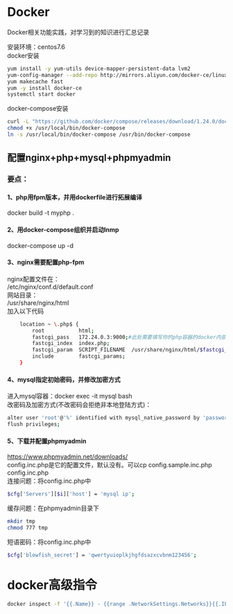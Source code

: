 # Docker
Docker相关功能实践，对学习到的知识进行汇总记录

安装环境：centos7.6  
docker安装
```bash
yum install -y yum-utils device-mapper-persistent-data lvm2
yum-config-manager --add-repo http://mirrors.aliyun.com/docker-ce/linux/centos/docker-ce.repo
yum makecache fast
yum -y install docker-ce
systemctl start docker
```

docker-compose安装
```bash
curl -L "https://github.com/docker/compose/releases/download/1.24.0/docker-compose-$(uname -s)-$(uname -m)" -o /usr/local/bin/docker-compose
chmod +x /usr/local/bin/docker-compose
ln -s /usr/local/bin/docker-compose /usr/bin/docker-compose
```

## 配置nginx+php+mysql+phpmyadmin
### 要点：
#### 1、php用fpm版本，并用dockerfile进行拓展编译
docker build -t myphp .
#### 2、用docker-compose组织并启动lnmp
docker-compose up -d
#### 3、nginx需要配置php-fpm  
nginx配置文件在：  
/etc/nginx/conf.d/default.conf  
网站目录：  
/usr/share/nginx/html  
加入以下代码
```bash
    location ~ \.php$ {
        root           html;
        fastcgi_pass   172.24.0.3:9000;#此处需要填写你的php容器的docker内部通讯ip
        fastcgi_index  index.php;
        fastcgi_param  SCRIPT_FILENAME  /usr/share/nginx/html/$fastcgi_script_name;
        include        fastcgi_params;
    }
```

#### 4、mysql指定初始密码，并修改加密方式  
进入mysql容器：docker exec -it mysql bash  
改密码及加密方式(不改密码会拒绝非本地登陆方式)：
```bash
alter user 'root'@'%' identified with mysql_native_password by 'password';
flush privileges;
```

#### 5、下载并配置phpmyadmin
https://www.phpmyadmin.net/downloads/  
config.inc.php是它的配置文件，默认没有。可以cp config.sample.inc.php config.inc.php  
连接问题：将config.inc.php中
```bash
$cfg['Servers'][$i]['host'] = 'mysql ip';
```
缓存问题：在phpmyadmin目录下
```bash
mkdir tmp
chmod 777 tmp
```
短语密码：将config.inc.php中
```bash
$cfg['blowfish_secret'] = 'qwertyuioplkjhgfdsazxcvbnm123456';
```
# docker高级指令
```bash
docker inspect -f '{{.Name}} - {{range .NetworkSettings.Networks}}{{.IPAddress}}{{end}}' $(docker ps -q)
```
